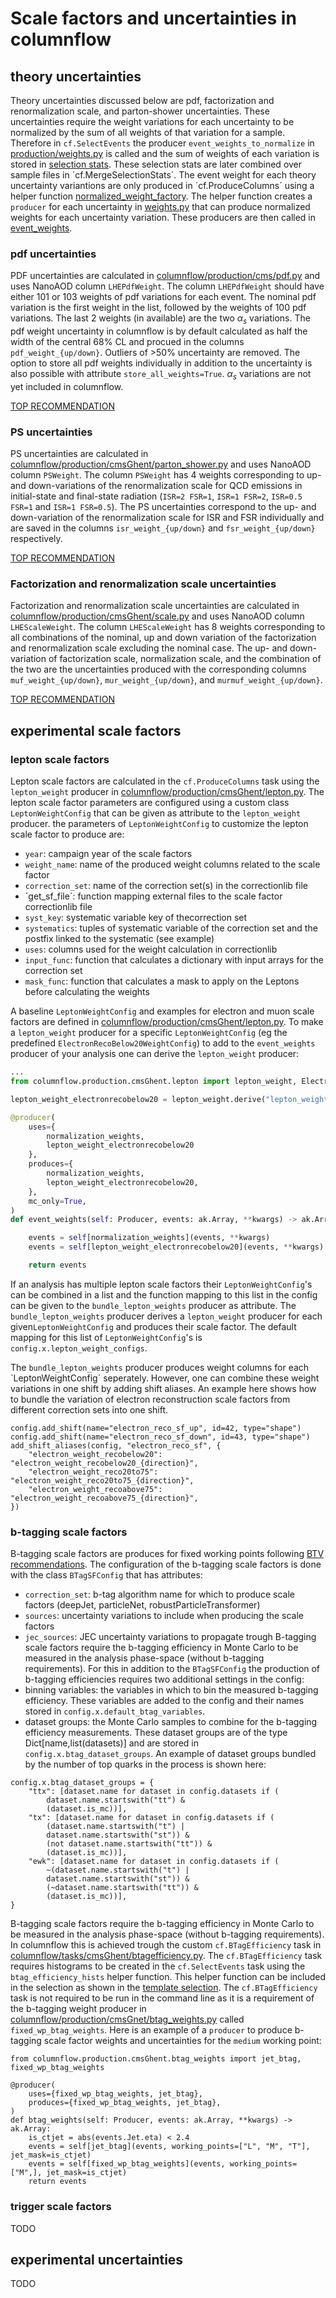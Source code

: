 # Scale factors and uncertainties in columnflow

## theory uncertainties

Theory uncertainties discussed below are pdf, factorization and renormalization scale, and parton-shower uncertainties. These uncertainties require the weight variations for each uncertainty to be normalized by the sum of all weights of that variation for a sample. Therefore in `cf.SelectEvents` the producer `event_weights_to_normalize` in [production/weights.py](https://github.com/GhentAnalysis/columnflow/blob/2a24ab1017d55503d9b485ca56cdb28b767a250d/analysis_templates/ghent_template/__cf_module_name__/production/weights.py#L33C5-L33C31) is called and the sum of weights of each variation is stored in [selection stats](https://github.com/GhentAnalysis/columnflow/blob/2a24ab1017d55503d9b485ca56cdb28b767a250d/analysis_templates/ghent_template/__cf_module_name__/selection/stats.py#L57-L71). These selection stats are later combined over sample files in ´cf.MergeSelectionStats´. The event weight for each theory uncertainty variantions are only produced in ´cf.ProduceColumns´ using a helper function [normalized_weight_factory](https://github.com/GhentAnalysis/columnflow/blob/2a24ab1017d55503d9b485ca56cdb28b767a250d/analysis_templates/ghent_template/__cf_module_name__/production/normalized_weights.py#L22). The helper function creates a `producer` for each uncertainty in [weights.py](https://github.com/GhentAnalysis/columnflow/blob/2a24ab1017d55503d9b485ca56cdb28b767a250d/analysis_templates/ghent_template/__cf_module_name__/production/weights.py#L82-L96) that can produce normalized weights for each uncertainty variation. These producers are then called in [event_weights](https://github.com/GhentAnalysis/columnflow/blob/2a24ab1017d55503d9b485ca56cdb28b767a250d/analysis_templates/ghent_template/__cf_module_name__/production/weights.py#L110).

### pdf uncertainties

PDF uncertainties are calculated in [columnflow/production/cms/pdf.py](https://github.com/GhentAnalysis/columnflow/blob/scalefactor-development/columnflow/production/cms/pdf.py) and uses NanoAOD column `LHEPdfWeight`. The column `LHEPdfWeight` should have either 101 or 103 weights of pdf variations for each event. The nominal pdf variation is the first weight in the list, followed by the weights of 100 pdf variations. The last 2 weights (in available) are the two $α_s$ variations. The pdf weight uncertainty in columnflow is by default calculated as half the width of the central 68% CL and procued in the columns `pdf_weight_{up/down}`. Outliers of >50% uncertainty are removed. The option to store all pdf weights individually in addition to the uncertainty is also possible with attribute `store_all_weights=True`. $α_s$ variations are not yet included in columnflow.

[TOP RECOMMENDATION](https://twiki.cern.ch/twiki/bin/viewauth/CMS/TopSystematics#PDF)

### PS uncertainties

PS uncertainties are calculated in [columnflow/production/cmsGhent/parton_shower.py](https://github.com/GhentAnalysis/columnflow/blob/2a24ab1017d55503d9b485ca56cdb28b767a250d/columnflow/production/cmsGhent/parton_shower.py#L26) and uses NanoAOD column `PSWeight`. The column `PSWeight` has 4 weights corresponding to up- and down-variations of the renormalization scale for QCD emissions in initial-state and final-state radiation (`ISR=2 FSR=1`, `ISR=1 FSR=2`, `ISR=0.5 FSR=1` and `ISR=1 FSR=0.5`). The PS uncertainties correspond to the up- and down-variation of the renormalization scale for ISR and FSR individually and are saved in the columns `isr_weight_{up/down}` and `fsr_weight_{up/down}` respectively.

[TOP RECOMMENDATION](https://twiki.cern.ch/twiki/bin/viewauth/CMS/TopSystematics#Parton_shower_uncertainties)

### Factorization and renormalization scale uncertainties

Factorization and renormalization scale uncertainties are calculated in [columnflow/production/cmsGhent/scale.py](https://github.com/GhentAnalysis/columnflow/blob/2a24ab1017d55503d9b485ca56cdb28b767a250d/columnflow/production/cmsGhent/scale.py) and uses NanoAOD column `LHEScaleWeight`. The column `LHEScaleWeight` has 8 weights corresponding to all combinations of the nominal, up and down variation of the factorization and renormalization scale excluding the nominal case. The up- and down- variation of factorization scale, normalization scale, and the combination of the two are the uncertainties produced with the corresponding columns `muf_weight_{up/down}`, `mur_weight_{up/down}`, and `murmuf_weight_{up/down}`.

[TOP RECOMMENDATION](https://twiki.cern.ch/twiki/bin/viewauth/CMS/TopSystematics#Parton_shower_uncertainties)

## experimental scale factors

### lepton scale factors

Lepton scale factors are calculated in the `cf.ProduceColumns` task using the `lepton_weight` producer in [columnflow/production/cmsGhent/lepton.py](https://github.com/GhentAnalysis/columnflow/blob/scalefactor-development/columnflow/production/cmsGhent/lepton.py). The lepton scale factor parameters are configured using a custom class `LeptonWeightConfig` that can be given as attribute to the `lepton_weight` producer. the parameters of `LeptonWeightConfig` to customize the lepton scale factor to produce are:

- `year`: campaign year of the scale factors
- `weight_name`: name of the produced weight columns related to the scale factor
- `correction_set`: name of the correction set(s) in the correctionlib file
- ´get_sf_file´: function mapping external files to the scale factor correctionlib file
- `syst_key`: systematic variable key of thecorrection set
- `systematics`: tuples of systematic variable of the correction set and the postfix linked to the systematic (see example)
- `uses`: columns used for the weight calculation in correctionlib
- `input_func`: function that calculates a dictionary with input arrays for the correction set
- `mask_func`: function that calculates a mask to apply on the Leptons before calculating the weights

A baseline `LeptonWeightConfig` and examples for electron and muon scale factors are defined in [columnflow/production/cmsGhent/lepton.py](https://github.com/GhentAnalysis/columnflow/blob/scalefactor-development/columnflow/production/cmsGhent/lepton.py#L243-L290). To make a `lepton_weight` producer for a specific `LeptonWeightConfig` (eg the predefined `ElectronRecoBelow20WeightConfig`) to add to the `event_weights` producer of your analysis one can derive the `lepton_weight` producer:

```python
...
from columnflow.production.cmsGhent.lepton import lepton_weight, ElectronRecoBelow20WeightConfig

lepton_weight_electronrecobelow20 = lepton_weight.derive("lepton_weight_electronrecobelow20",cls_dict={lepton_config=ElectronRecoBelow20WeightConfig})

@producer(
    uses={
        normalization_weights,
        lepton_weight_electronrecobelow20
    },
    produces={
        normalization_weights,
        lepton_weight_electronrecobelow20,
    },
    mc_only=True,
)
def event_weights(self: Producer, events: ak.Array, **kwargs) -> ak.Array:

    events = self[normalization_weights](events, **kwargs)
    events = self[lepton_weight_electronrecobelow20](events, **kwargs)

    return events
```

If an analysis has multiple lepton scale factors their `LeptonWeightConfig`'s can be combined in a list and the function mapping to this list in the config can be given to the `bundle_lepton_weights` producer as attribute. The `bundle_lepton_weights` producer derives a `lepton_weight` producer for each given`LeptonWeightConfig` and produces their scale factor. The default mapping for this list of `LeptonWeightConfig`'s is `config.x.lepton_weight_configs`.

The `bundle_lepton_weights` producer produces weight columns for each `LeptonWeightConfig´ seperately. However, one can combine these weight variations in one shift by adding shift aliases. An example here shows how to bundle the variation of electron reconstruction scale factors from different correction sets into one shift.

```
config.add_shift(name="electron_reco_sf_up", id=42, type="shape")
config.add_shift(name="electron_reco_sf_down", id=43, type="shape")
add_shift_aliases(config, "electron_reco_sf", {
    "electron_weight_recobelow20": "electron_weight_recobelow20_{direction}",
    "electron_weight_reco20to75": "electron_weight_reco20to75_{direction}",
    "electron_weight_recoabove75": "electron_weight_recoabove75_{direction}",
})
```

### b-tagging scale factors

B-tagging scale factors are produces for fixed working points following [BTV recommendations](https://btv-wiki.docs.cern.ch/PerformanceCalibration/fixedWPSFRecommendations/). The configuration of the b-tagging scale factors is done with the class `BTagSFConfig` that has attributes:
- `correction_set`: b-tag algorithm name for which to produce scale factors (deepJet, particleNet, robustParticleTransformer)
- `sources`: uncertainty variations to include when producing the scale factors
- `jec_sources`: JEC uncertainty variations to propagate trough
B-tagging scale factors require the b-tagging efficiency in Monte Carlo to be measured in the analysis phase-space (without b-tagging requirements). For this in addition to the `BTagSFConfig` the production of b-tagging efficiencies requires two additional settings in the config:
- binning variables: the variables in which to bin the measured b-tagging efficiency. These variables are added to the config and their names stored in `config.x.default_btag_variables`.
- dataset groups: the Monte Carlo samples to combine for the b-tagging efficiency measurements. These dataset groups are of the type Dict[name,list(datasets)] and are stored in `config.x.btag_dataset_groups`. An example of dataset groups bundled by the number of top quarks in the process is shown here:

```
config.x.btag_dataset_groups = {
    "ttx": [dataset.name for dataset in config.datasets if (
        dataset.name.startswith("tt") &
        (dataset.is_mc))],
    "tx": [dataset.name for dataset in config.datasets if (
        (dataset.name.startswith("t") |
        dataset.name.startswith("st")) &
        (not dataset.name.startswith("tt")) &
        (dataset.is_mc))],
    "ewk": [dataset.name for dataset in config.datasets if (
        ~(dataset.name.startswith("t") |
        dataset.name.startswith("st")) &
        (~dataset.name.startswith("tt")) &
        (dataset.is_mc))],
}
```

B-tagging scale factors require the b-tagging efficiency in Monte Carlo to be measured in the analysis phase-space (without b-tagging requirements). In columnflow this is achieved trough the custom `cf.BTagEfficiency` task in [columnflow/tasks/cmsGhent/btagefficiency.py](https://github.com/GhentAnalysis/columnflow/blob/scalefactor-development/columnflow/tasks/cmsGhent/btagefficiency.py). The `cf.BTagEfficiency` task requires histograms to be created in the `cf.SelectEvents` task using the `btag_efficiency_hists` helper function. This helper function can be included in the selection as shown in the [template selection](https://github.com/GhentAnalysis/columnflow/blob/9f4aa6629ef51bc568b02732c19cf55c5624d16b/analysis_templates/ghent_template/__cf_module_name__/selection/default.py#L238-L245). The `cf.BTagEfficiency` task is not required to be run in the command line as it is a requirement of the b-tagging weight producer in [columnflow/production/cmsGnet/btag_weights.py](https://github.com/GhentAnalysis/columnflow/blob/252a1c91a9a1b2238c6fcce219789e3733d1f432/columnflow/production/cmsGhent/btag_weights.py#L129) called `fixed_wp_btag_weights`. Here is an example of a `producer` to produce b-tagging scale factor weights and uncertainties for the `medium` working point:

```
from columnflow.production.cmsGhent.btag_weights import jet_btag, fixed_wp_btag_weights

@producer(
    uses={fixed_wp_btag_weights, jet_btag},
    produces={fixed_wp_btag_weights, jet_btag},
)
def btag_weights(self: Producer, events: ak.Array, **kwargs) -> ak.Array:
    is_ctjet = abs(events.Jet.eta) < 2.4
    events = self[jet_btag](events, working_points=["L", "M", "T"], jet_mask=is_ctjet)
    events = self[fixed_wp_btag_weights](events, working_points=["M",], jet_mask=is_ctjet)
    return events
```

### trigger scale factors

TODO

## experimental uncertainties

TODO
